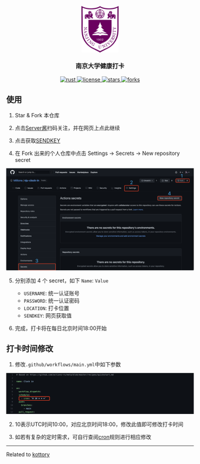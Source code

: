<p align = "center">
    <img width = "100px" src = "imgs/nju.svg" align = "center" alt = "南京大学健康打卡" />
    <h3 align= "center">南京大学健康打卡</h3>
</p>

<p align = "center">
    <a href = "https://www.rust-lang.org/">
        <img alt = "rust" src = "https://img.shields.io/badge/language-rust-brightgreen" />
    </a>
    <a href = "LICENSE">
        <img alt = "license" src = "https://img.shields.io/badge/license-MIT-blue.svg" />
    </a>
    <a href = "https://GitHub.com/Millione/nju-clock-in/network/">
        <img alt = "stars" src = "https://badgen.net/github/stars/Millione/nju-clock-in/" />
    </a>
    <a href = "https://GitHub.com/Millione/nju-clock-in/network/">
        <img alt = "forks" src = "https://badgen.net/github/forks/Millione/nju-clock-in/" />
    </a>
</p>


## 使用
1. Star & Fork 本仓库

2. 点击[Server酱](https://sct.ftqq.com/login)扫码关注，并在网页上点此继续

3. 点击获取[SENDKEY](https://sct.ftqq.com/sendkey)

4. 在 Fork 出来的个人仓库中点击 Settings -> Secrets -> New repository secret

![创建密钥](imgs/setup.png)

5. 分别添加 4 个 secret，如下 `Name`: `Value`

    * `USERNAME`: 统一认证账号
    * `PASSWORD`: 统一认证密码
    * `LOCATION`: 打卡位置
    * `SENDKEY`: 网页获取值

6. 完成，打卡将在每日北京时间18:00开始


## 打卡时间修改
1. 修改`.github/workflows/main.yml`中如下参数

![修改打卡时间](imgs/cron.png)

2. 10表示UTC时间10:00，对应北京时间18:00，修改此值即可修改打卡时间

3. 如若有复杂的定时需求，可自行查阅[cron](https://www.gairuo.com/p/cron-expression-sheet)规则进行相应修改


---
Related to [kottory](https://github.com/kottory/NJU-health-report)